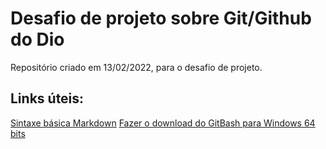 # Desafio de projeto sobre Git/Github do Dio
Repositório criado em 13/02/2022, para o desafio de projeto.
## Links úteis:
[Sintaxe básica Markdown](https://www.markdownguide.org/basic-syntax)
[Fazer o download do GitBash para Windows 64 bits](https://git-scm.com/download/win)
